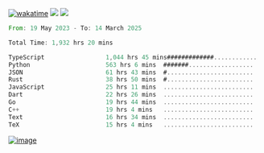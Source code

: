 [![wakatime](https://wakatime.com/badge/user/00eead22-fb14-4dd0-ab8a-3625cafbd50d.svg)](https://wakatime.com/@00eead22-fb14-4dd0-ab8a-3625cafbd50d)
![](https://komarev.com/ghpvc/?username=flatypus)
![](https://pixel.flatypus.me/flatypus?type=tracker)
<!--START_SECTION:waka-->

```rust
From: 19 May 2023 - To: 14 March 2025

Total Time: 1,932 hrs 20 mins

TypeScript                 1,044 hrs 45 mins#############............   53.77 %
Python                     563 hrs 6 mins  #######..................   28.98 %
JSON                       61 hrs 43 mins  #........................   03.18 %
Rust                       38 hrs 50 mins  #........................   02.00 %
JavaScript                 25 hrs 11 mins  .........................   01.30 %
Dart                       22 hrs 26 mins  .........................   01.15 %
Go                         19 hrs 44 mins  .........................   01.02 %
C++                        19 hrs 4 mins   .........................   00.98 %
Text                       16 hrs 34 mins  .........................   00.85 %
TeX                        15 hrs 4 mins   .........................   00.78 %
```

<!--END_SECTION:waka-->
[<img alt="image" src="https://github.com/flatypus/flatypus/assets/68029599/0a302dc1-501c-43a0-ae8d-37ec4817f3bd">](https://flatypus.me)

